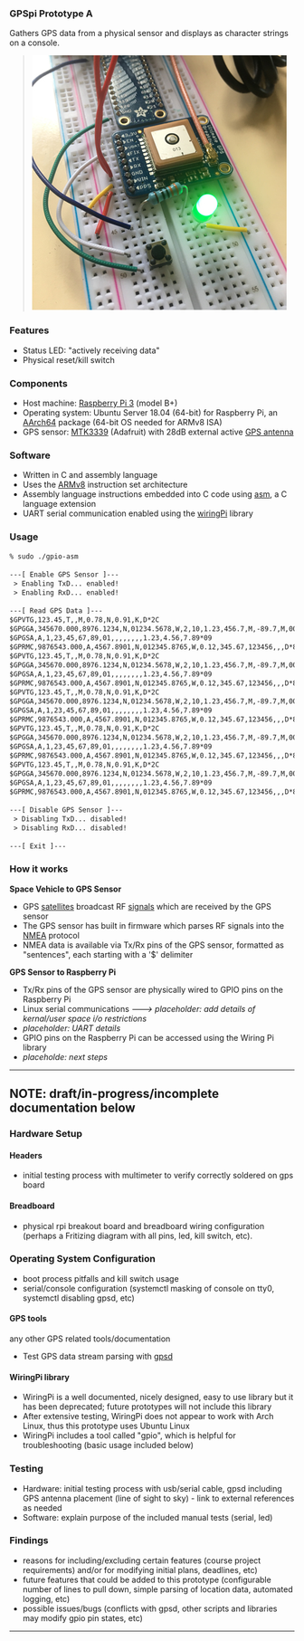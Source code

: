 ### GPSpi Prototype A
Gathers GPS data from a physical sensor and displays as character strings on a console.

> ![Prototype A](/img/IMG_2617-450px.jpg)

### Features
- Status LED: "actively receiving data"
- Physical reset/kill switch

### Components
- Host machine: [Raspberry Pi 3](https://www.raspberrypi.org/documentation/hardware/raspberrypi/README.md) (model B+)
- Operating system: Ubuntu Server 18.04 (64-bit) for Raspberry Pi, an [AArch64](https://archlinuxarm.org/packages/aarch64/linux-aarch64) package (64-bit OS needed for ARMv8 ISA)
- GPS sensor: [MTK3339](https://learn.adafruit.com/adafruit-ultimate-gps/overview) (Adafruit) with 28dB external active [GPS antenna](https://www.adafruit.com/product/960)

### Software
- Written in C and assembly language
- Uses the [ARMv8](https://developer.arm.com/documentation/den0024/a/an-introduction-to-the-armv8-instruction-sets) instruction set architecture
- Assembly language instructions embedded into C code using [asm](https://gcc.gnu.org/onlinedocs/gcc/Using-Assembly-Language-with-C.html), a C language extension
- UART serial communication enabled using the [wiringPi](http://wiringpi.com/) library

### Usage
~~~
% sudo ./gpio-asm

---[ Enable GPS Sensor ]---
 > Enabling TxD... enabled!
 > Enabling RxD... enabled!

---[ Read GPS Data ]---
$GPVTG,123.45,T,,M,0.78,N,0.91,K,D*2C
$GPGGA,345670.000,8976.1234,N,01234.5678,W,2,10,1.23,456.7,M,-89.7,M,0000,0000*89
$GPGSA,A,1,23,45,67,89,01,,,,,,,,1.23,4.56,7.89*09
$GPRMC,9876543.000,A,4567.8901,N,012345.8765,W,0.12,345.67,123456,,,D*88
$GPVTG,123.45,T,,M,0.78,N,0.91,K,D*2C
$GPGGA,345670.000,8976.1234,N,01234.5678,W,2,10,1.23,456.7,M,-89.7,M,0000,0000*89
$GPGSA,A,1,23,45,67,89,01,,,,,,,,1.23,4.56,7.89*09
$GPRMC,9876543.000,A,4567.8901,N,012345.8765,W,0.12,345.67,123456,,,D*88
$GPVTG,123.45,T,,M,0.78,N,0.91,K,D*2C
$GPGGA,345670.000,8976.1234,N,01234.5678,W,2,10,1.23,456.7,M,-89.7,M,0000,0000*89
$GPGSA,A,1,23,45,67,89,01,,,,,,,,1.23,4.56,7.89*09
$GPRMC,9876543.000,A,4567.8901,N,012345.8765,W,0.12,345.67,123456,,,D*88
$GPVTG,123.45,T,,M,0.78,N,0.91,K,D*2C
$GPGGA,345670.000,8976.1234,N,01234.5678,W,2,10,1.23,456.7,M,-89.7,M,0000,0000*89
$GPGSA,A,1,23,45,67,89,01,,,,,,,,1.23,4.56,7.89*09
$GPRMC,9876543.000,A,4567.8901,N,012345.8765,W,0.12,345.67,123456,,,D*88
$GPVTG,123.45,T,,M,0.78,N,0.91,K,D*2C
$GPGGA,345670.000,8976.1234,N,01234.5678,W,2,10,1.23,456.7,M,-89.7,M,0000,0000*89
$GPGSA,A,1,23,45,67,89,01,,,,,,,,1.23,4.56,7.89*09
$GPRMC,9876543.000,A,4567.8901,N,012345.8765,W,0.12,345.67,123456,,,D*88

---[ Disable GPS Sensor ]---
 > Disabling TxD... disabled!
 > Disabling RxD... disabled!

---[ Exit ]---
~~~

### How it works
**Space Vehicle to GPS Sensor**</br>
- GPS [satellites](https://en.wikipedia.org/wiki/Global_Positioning_System#Space_segment) broadcast RF [signals](https://en.wikipedia.org/wiki/Global_Positioning_System#More_detailed_description) which are received by the GPS sensor
- The GPS sensor has built in firmware which parses RF signals into the [NMEA](https://en.wikipedia.org/wiki/NMEA_0183) protocol
- NMEA data is available via Tx/Rx pins of the GPS sensor, formatted as "sentences", each starting with a '$' delimiter

**GPS Sensor to Raspberry Pi**</br>
- Tx/Rx pins of the GPS sensor are physically wired to GPIO pins on the Raspberry Pi
- Linux serial communications *---> placeholder: add details of kernal/user space i/o restrictions*
- *placeholder: UART details*
- GPIO pins on the Raspberry Pi can be accessed using the Wiring Pi library
- *placeholde: next steps*

---

## NOTE: draft/in-progress/incomplete documentation below 

### Hardware Setup

#### Headers
- initial testing process with multimeter to verify correctly soldered on gps board

#### Breadboard
- physical rpi breakout board and breadboard wiring configuration (perhaps a Fritizing diagram with all pins, led, kill switch, etc).

### Operating System Configuration
- boot process pitfalls and kill switch usage
- serial/console configuration (systemctl masking of console on tty0, systemctl disabling gpsd, etc)

#### GPS tools
any other GPS related tools/documentation
- Test GPS data stream parsing with [gpsd](https://gpsd.gitlab.io/gpsd/index.html)

#### WiringPi library
- WiringPi is a well documented, nicely designed, easy to use library but it has been deprecated; future prototypes will not include this library
- After extensive testing, WiringPi does not appear to work with Arch Linux, thus this prototype uses Ubuntu Linux
- WiringPi includes a tool called "gpio", which is helpful for troubleshooting (basic usage included below)

### Testing 
- Hardware: initial testing process with usb/serial cable, gpsd including GPS antenna placement (line of sight to sky) - link to external references as needed
- Software: explain purpose of the included manual tests (serial, led)

### Findings
- reasons for including/excluding certain features (course project requirements) and/or for modifying initial plans, deadlines, etc)
- future features that could be added to this prototype (configurable number of lines to pull down, simple parsing of location data, automated logging, etc)
- possible issues/bugs (conflicts with gpsd, other scripts and libraries may modify gpio pin states, etc)

---




